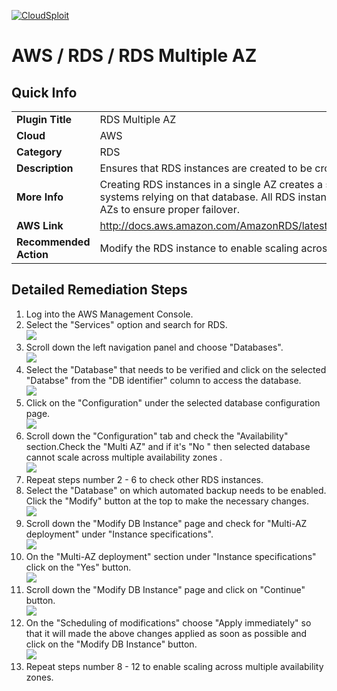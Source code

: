 [![CloudSploit](https://cloudsploit.com/img/logo-new-big-text-100.png "CloudSploit")](https://cloudsploit.com)

# AWS / RDS / RDS Multiple AZ

## Quick Info

| | |
|-|-|
| **Plugin Title** | RDS Multiple AZ |
| **Cloud** | AWS |
| **Category** | RDS |
| **Description** | Ensures that RDS instances are created to be cross-AZ for high availability. |
| **More Info** | Creating RDS instances in a single AZ creates a single point of failure for all systems relying on that database. All RDS instances should be created in multiple AZs to ensure proper failover. |
| **AWS Link** | http://docs.aws.amazon.com/AmazonRDS/latest/UserGuide/Concepts.MultiAZ.html |
| **Recommended Action** | Modify the RDS instance to enable scaling across multiple availability zones. |

## Detailed Remediation Steps
1. Log into the AWS Management Console.
2. Select the "Services" option and search for RDS. </br> <img src="/resources/aws/rds/rds-multiple-az/step2.png"/>
3. Scroll down the left navigation panel and choose "Databases". </br> <img src="/resources/aws/rds/rds-multiple-az/step3.png"/>
4. Select the "Database" that needs to be verified and click on the  selected "Databse" from the "DB identifier" column to access the database.</br><img src="/resources/aws/rds/rds-multiple-az/step4.png"/>
5. Click on the "Configuration" under the selected database configuration page.</br><img src="/resources/aws/rds/rds-multiple-az/step5.png"/>
6. Scroll down the "Configuration" tab and check the "Availability" section.Check the "Multi AZ" and if it's "No " then selected database cannot scale across multiple availability zones .</br><img src="/resources/aws/rds/rds-multiple-az/step6.png"/>
7. Repeat steps number 2 - 6 to check other RDS instances. </br>
8. Select the "Database" on which automated backup needs to be enabled. Click the "Modify" button at the top to make the necessary changes.</br><img src="/resources/aws/rds/rds-multiple-az/step8.png"/>
9. Scroll down the "Modify DB Instance" page and check for "Multi-AZ deployment" under "Instance specifications".</br><img src="/resources/aws/rds/rds-multiple-az/step9.png"/>
10. On the "Multi-AZ deployment" section under "Instance specifications" click on the "Yes" button.</br><img src="/resources/aws/rds/rds-multiple-az/step10.png"/>
11. Scroll down the "Modify DB Instance" page and click on "Continue" button. </br><img src="/resources/aws/rds/rds-multiple-az/step11.png"/>
12. On the "Scheduling of modifications" choose "Apply immediately" so that it will made the above changes applied as soon as possible and click on the "Modify DB Instance" button. </br><img src="/resources/aws/rds/rds-multiple-az/step12.png"/>
13. Repeat steps number 8 - 12 to enable scaling across multiple availability zones.</br>
